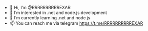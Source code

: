 - 👋 Hi, I’m @RRRRRRRRRREXAR
- 👀 I’m interested in .net and node.js development
- 🌱 I’m currently learning .net and node.js
- 📫 You can reach me via telegram https://t.me/RRRRRRRRRREXAR

<!---
RRRRRRRRRREXAR/RRRRRRRRRREXAR is a ✨ special ✨ repository because its `README.md` (this file) appears on your GitHub profile.
You can click the Preview link to take a look at your changes.
--->
